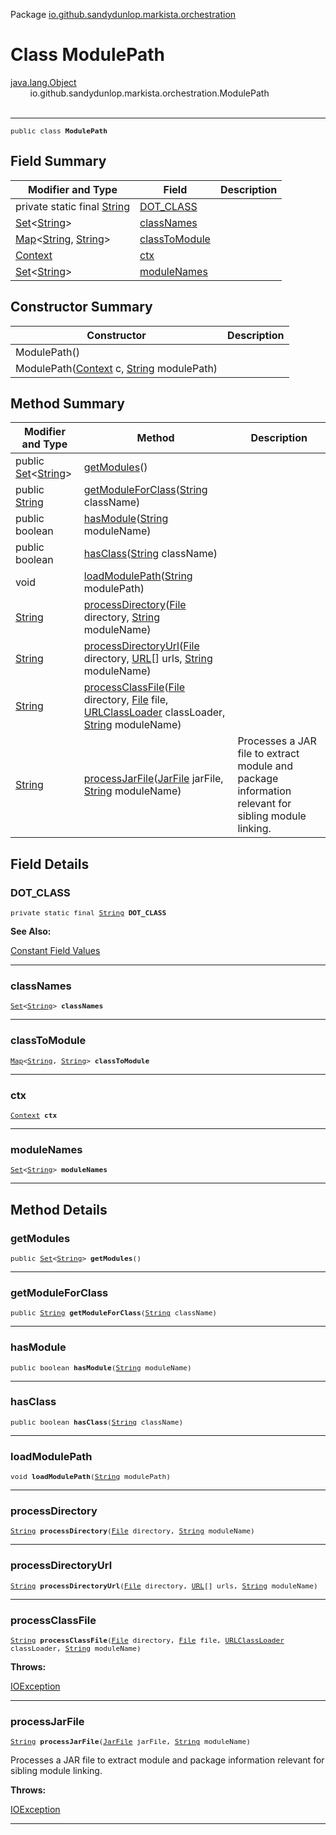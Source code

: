 Package [io.github.sandydunlop.markista.orchestration](index.md)

# Class ModulePath
[java.lang.Object](https://docs.oracle.com/en/java/javase/24/docs/api/java.base/java/lang/Object.html)<br/>
        io.github.sandydunlop.markista.orchestration.ModulePath<br/>
<br/>

----

<span style="font-family: monospace; font-size: 80%;">public class __ModulePath__</span>


## Field Summary

| Modifier and Type                                                                                                                                                                                                                                                                  | Field                           | Description |
|------------------------------------------------------------------------------------------------------------------------------------------------------------------------------------------------------------------------------------------------------------------------------------|---------------------------------|-------------|
| private static final [String](https://docs.oracle.com/en/java/javase/24/docs/api/java.base/java/lang/String.html)                                                                                                                                                                  | [DOT_CLASS](#dot_class)         |             |
| [Set](https://docs.oracle.com/en/java/javase/24/docs/api/java.base/java/util/Set.html)<[String](https://docs.oracle.com/en/java/javase/24/docs/api/java.base/java/lang/String.html)>                                                                                               | [classNames](#classnames)       |             |
| [Map](https://docs.oracle.com/en/java/javase/24/docs/api/java.base/java/util/Map.html)<[String](https://docs.oracle.com/en/java/javase/24/docs/api/java.base/java/lang/String.html), [String](https://docs.oracle.com/en/java/javase/24/docs/api/java.base/java/lang/String.html)> | [classToModule](#classtomodule) |             |
| [Context](../core/Context.md)                                                                                                                                                                                                                                                      | [ctx](#ctx)                     |             |
| [Set](https://docs.oracle.com/en/java/javase/24/docs/api/java.base/java/util/Set.html)<[String](https://docs.oracle.com/en/java/javase/24/docs/api/java.base/java/lang/String.html)>                                                                                               | [moduleNames](#modulenames)     |             |



## Constructor Summary

| Constructor                                                                                                                                          | Description |
|------------------------------------------------------------------------------------------------------------------------------------------------------|-------------|
| ModulePath()                                                                                                                                         |             |
| ModulePath([Context](../core/Context.md) c, [String](https://docs.oracle.com/en/java/javase/24/docs/api/java.base/java/lang/String.html) modulePath) |             |



## Method Summary

| Modifier and Type                                                                                                                                                                           | Method                                                                                                                                                                                                                                                                                                                                                                                                                                                                 | Description                                                                                         |
|---------------------------------------------------------------------------------------------------------------------------------------------------------------------------------------------|------------------------------------------------------------------------------------------------------------------------------------------------------------------------------------------------------------------------------------------------------------------------------------------------------------------------------------------------------------------------------------------------------------------------------------------------------------------------|-----------------------------------------------------------------------------------------------------|
| public [Set](https://docs.oracle.com/en/java/javase/24/docs/api/java.base/java/util/Set.html)<[String](https://docs.oracle.com/en/java/javase/24/docs/api/java.base/java/lang/String.html)> | [getModules](#getmodules)()                                                                                                                                                                                                                                                                                                                                                                                                                                            |                                                                                                     |
| public [String](https://docs.oracle.com/en/java/javase/24/docs/api/java.base/java/lang/String.html)                                                                                         | [getModuleForClass](#getmoduleforclass)([String](https://docs.oracle.com/en/java/javase/24/docs/api/java.base/java/lang/String.html) className)                                                                                                                                                                                                                                                                                                                        |                                                                                                     |
| public boolean                                                                                                                                                                              | [hasModule](#hasmodule)([String](https://docs.oracle.com/en/java/javase/24/docs/api/java.base/java/lang/String.html) moduleName)                                                                                                                                                                                                                                                                                                                                       |                                                                                                     |
| public boolean                                                                                                                                                                              | [hasClass](#hasclass)([String](https://docs.oracle.com/en/java/javase/24/docs/api/java.base/java/lang/String.html) className)                                                                                                                                                                                                                                                                                                                                          |                                                                                                     |
| void                                                                                                                                                                                        | [loadModulePath](#loadmodulepath)([String](https://docs.oracle.com/en/java/javase/24/docs/api/java.base/java/lang/String.html) modulePath)                                                                                                                                                                                                                                                                                                                             |                                                                                                     |
| [String](https://docs.oracle.com/en/java/javase/24/docs/api/java.base/java/lang/String.html)                                                                                                | [processDirectory](#processdirectory)([File](https://docs.oracle.com/en/java/javase/24/docs/api/java.base/java/io/File.html) directory, [String](https://docs.oracle.com/en/java/javase/24/docs/api/java.base/java/lang/String.html) moduleName)                                                                                                                                                                                                                       |                                                                                                     |
| [String](https://docs.oracle.com/en/java/javase/24/docs/api/java.base/java/lang/String.html)                                                                                                | [processDirectoryUrl](#processdirectoryurl)([File](https://docs.oracle.com/en/java/javase/24/docs/api/java.base/java/io/File.html) directory, [URL](https://docs.oracle.com/en/java/javase/24/docs/api/java.base/java/net/URL.html)[] urls, [String](https://docs.oracle.com/en/java/javase/24/docs/api/java.base/java/lang/String.html) moduleName)                                                                                                                   |                                                                                                     |
| [String](https://docs.oracle.com/en/java/javase/24/docs/api/java.base/java/lang/String.html)                                                                                                | [processClassFile](#processclassfile)([File](https://docs.oracle.com/en/java/javase/24/docs/api/java.base/java/io/File.html) directory, [File](https://docs.oracle.com/en/java/javase/24/docs/api/java.base/java/io/File.html) file, [URLClassLoader](https://docs.oracle.com/en/java/javase/24/docs/api/java.base/java/net/URLClassLoader.html) classLoader, [String](https://docs.oracle.com/en/java/javase/24/docs/api/java.base/java/lang/String.html) moduleName) |                                                                                                     |
| [String](https://docs.oracle.com/en/java/javase/24/docs/api/java.base/java/lang/String.html)                                                                                                | [processJarFile](#processjarfile)([JarFile](https://docs.oracle.com/en/java/javase/24/docs/api/java.base/java/util/jar/JarFile.html) jarFile, [String](https://docs.oracle.com/en/java/javase/24/docs/api/java.base/java/lang/String.html) moduleName)                                                                                                                                                                                                                 | Processes a JAR file to extract module and package information relevant for sibling module linking. |



## Field Details

### DOT_CLASS

<span style="font-family: monospace; font-size: 80%;">private static final [String](https://docs.oracle.com/en/java/javase/24/docs/api/java.base/java/lang/String.html) __DOT_CLASS__</span>



**See Also:**


[Constant Field Values](../constant-values.md)



---

### classNames

<span style="font-family: monospace; font-size: 80%;">[Set](https://docs.oracle.com/en/java/javase/24/docs/api/java.base/java/util/Set.html)<[String](https://docs.oracle.com/en/java/javase/24/docs/api/java.base/java/lang/String.html)> __classNames__</span>




---

### classToModule

<span style="font-family: monospace; font-size: 80%;">[Map](https://docs.oracle.com/en/java/javase/24/docs/api/java.base/java/util/Map.html)<[String](https://docs.oracle.com/en/java/javase/24/docs/api/java.base/java/lang/String.html), [String](https://docs.oracle.com/en/java/javase/24/docs/api/java.base/java/lang/String.html)> __classToModule__</span>




---

### ctx

<span style="font-family: monospace; font-size: 80%;">[Context](../core/Context.md) __ctx__</span>




---

### moduleNames

<span style="font-family: monospace; font-size: 80%;">[Set](https://docs.oracle.com/en/java/javase/24/docs/api/java.base/java/util/Set.html)<[String](https://docs.oracle.com/en/java/javase/24/docs/api/java.base/java/lang/String.html)> __moduleNames__</span>




---


## Method Details

### getModules

<span style="font-family: monospace; font-size: 80%;">public [Set](https://docs.oracle.com/en/java/javase/24/docs/api/java.base/java/util/Set.html)<[String](https://docs.oracle.com/en/java/javase/24/docs/api/java.base/java/lang/String.html)> __getModules__()</span>




---

### getModuleForClass

<span style="font-family: monospace; font-size: 80%;">public [String](https://docs.oracle.com/en/java/javase/24/docs/api/java.base/java/lang/String.html) __getModuleForClass__([String](https://docs.oracle.com/en/java/javase/24/docs/api/java.base/java/lang/String.html) className)</span>




---

### hasModule

<span style="font-family: monospace; font-size: 80%;">public boolean __hasModule__([String](https://docs.oracle.com/en/java/javase/24/docs/api/java.base/java/lang/String.html) moduleName)</span>




---

### hasClass

<span style="font-family: monospace; font-size: 80%;">public boolean __hasClass__([String](https://docs.oracle.com/en/java/javase/24/docs/api/java.base/java/lang/String.html) className)</span>




---

### loadModulePath

<span style="font-family: monospace; font-size: 80%;">void __loadModulePath__([String](https://docs.oracle.com/en/java/javase/24/docs/api/java.base/java/lang/String.html) modulePath)</span>




---

### processDirectory

<span style="font-family: monospace; font-size: 80%;">[String](https://docs.oracle.com/en/java/javase/24/docs/api/java.base/java/lang/String.html) __processDirectory__([File](https://docs.oracle.com/en/java/javase/24/docs/api/java.base/java/io/File.html) directory, [String](https://docs.oracle.com/en/java/javase/24/docs/api/java.base/java/lang/String.html) moduleName)</span>




---

### processDirectoryUrl

<span style="font-family: monospace; font-size: 80%;">[String](https://docs.oracle.com/en/java/javase/24/docs/api/java.base/java/lang/String.html) __processDirectoryUrl__([File](https://docs.oracle.com/en/java/javase/24/docs/api/java.base/java/io/File.html) directory, [URL](https://docs.oracle.com/en/java/javase/24/docs/api/java.base/java/net/URL.html)[] urls, [String](https://docs.oracle.com/en/java/javase/24/docs/api/java.base/java/lang/String.html) moduleName)</span>




---

### processClassFile

<span style="font-family: monospace; font-size: 80%;">[String](https://docs.oracle.com/en/java/javase/24/docs/api/java.base/java/lang/String.html) __processClassFile__([File](https://docs.oracle.com/en/java/javase/24/docs/api/java.base/java/io/File.html) directory, [File](https://docs.oracle.com/en/java/javase/24/docs/api/java.base/java/io/File.html) file, [URLClassLoader](https://docs.oracle.com/en/java/javase/24/docs/api/java.base/java/net/URLClassLoader.html) classLoader, [String](https://docs.oracle.com/en/java/javase/24/docs/api/java.base/java/lang/String.html) moduleName)</span>



**Throws:**

[IOException](https://docs.oracle.com/en/java/javase/24/docs/api/java.base/java/io/IOException.html)


---

### processJarFile

<span style="font-family: monospace; font-size: 80%;">[String](https://docs.oracle.com/en/java/javase/24/docs/api/java.base/java/lang/String.html) __processJarFile__([JarFile](https://docs.oracle.com/en/java/javase/24/docs/api/java.base/java/util/jar/JarFile.html) jarFile, [String](https://docs.oracle.com/en/java/javase/24/docs/api/java.base/java/lang/String.html) moduleName)</span>

Processes a JAR file to extract module and package information relevant for sibling module linking.

**Throws:**

[IOException](https://docs.oracle.com/en/java/javase/24/docs/api/java.base/java/io/IOException.html)


---

